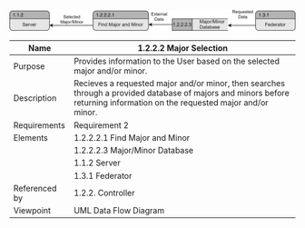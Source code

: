 ![Design Document](TeamTwoFiles/MajorSelection.svg)

| Name | 1.2.2.2 Major Selection |
| ----------- | ----------- |
| Purpose | Provides information to the User based on the selected major and/or minor. |
| Description | Recieves a requested major and/or minor, then searches through a provided database of majors and minors before returning information on the requested major and/or minor. |
| Requirements | Requirement 2 |
| Elements | 1.2.2.2.1 Find Major and Minor |
| | 1.2.2.2.3 Major/Minor Database |
| | 1.1.2 Server |
| | 1.3.1 Federator |
| Referenced by | 1.2.2. Controller |
| Viewpoint | UML Data Flow Diagram |
